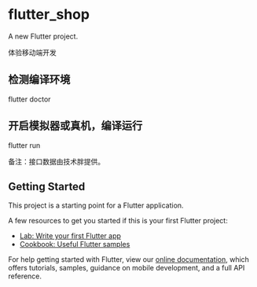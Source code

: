 # flutter_shop

A new Flutter project.

体验移动端开发

## 检测编译环境
flutter doctor

## 开启模拟器或真机，编译运行
flutter run

备注：接口数据由技术胖提供。

## Getting Started

This project is a starting point for a Flutter application.

A few resources to get you started if this is your first Flutter project:

- [Lab: Write your first Flutter app](https://flutter.dev/docs/get-started/codelab)
- [Cookbook: Useful Flutter samples](https://flutter.dev/docs/cookbook)

For help getting started with Flutter, view our
[online documentation](https://flutter.dev/docs), which offers tutorials,
samples, guidance on mobile development, and a full API reference.
